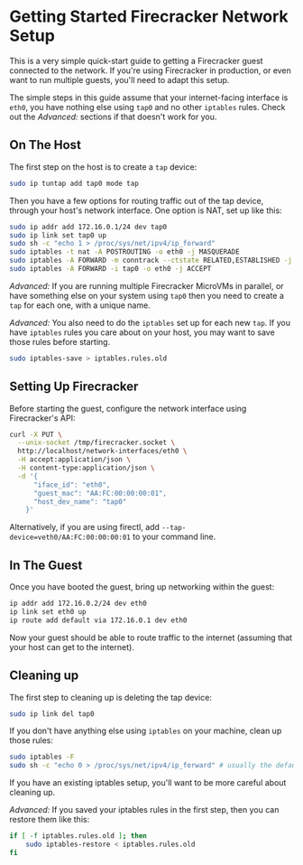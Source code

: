 # Getting Started Firecracker Network Setup

This is a very simple quick-start guide to getting a Firecracker guest connected
to the network. If you're using Firecracker in production, or even want to run
multiple guests, you'll need to adapt this setup.

The simple steps in this guide assume that your internet-facing interface is
`eth0`, you have nothing else using `tap0` and no other `iptables` rules.
Check out the *Advanced:* sections if that doesn't work for you.

## On The Host

The first step on the host is to create a `tap` device:

```bash
sudo ip tuntap add tap0 mode tap
```

Then you have a few options for routing traffic out of the tap device, through
your host's network interface. One option is NAT, set up like this:

```bash
sudo ip addr add 172.16.0.1/24 dev tap0
sudo ip link set tap0 up
sudo sh -c "echo 1 > /proc/sys/net/ipv4/ip_forward"
sudo iptables -t nat -A POSTROUTING -o eth0 -j MASQUERADE
sudo iptables -A FORWARD -m conntrack --ctstate RELATED,ESTABLISHED -j ACCEPT
sudo iptables -A FORWARD -i tap0 -o eth0 -j ACCEPT
```

*Advanced:* If you are running multiple Firecracker MicroVMs in parallel, or
have something else on your system using `tap0` then you need to create a `tap`
for each one, with a unique name.

*Advanced:* You also need to do the `iptables` set up for each new `tap`. If
you have `iptables` rules you care about on your host, you may want to save
those rules before starting.

```bash
sudo iptables-save > iptables.rules.old
```

## Setting Up Firecracker

Before starting the guest, configure the network interface using Firecracker's
API:

```bash
curl -X PUT \
  --unix-socket /tmp/firecracker.socket \
  http://localhost/network-interfaces/eth0 \
  -H accept:application/json \
  -H content-type:application/json \
  -d '{
      "iface_id": "eth0",
      "guest_mac": "AA:FC:00:00:00:01",
      "host_dev_name": "tap0"
    }'
```

Alternatively, if you are using firectl, add `--tap-
device=veth0/AA:FC:00:00:00:01` to your command line.

## In The Guest

Once you have booted the guest, bring up networking within the guest:

```bash
ip addr add 172.16.0.2/24 dev eth0
ip link set eth0 up
ip route add default via 172.16.0.1 dev eth0
```

Now your guest should be able to route traffic to the internet (assuming that
your host can get to the internet).

## Cleaning up

The first step to cleaning up is deleting the tap device:

```bash
sudo ip link del tap0
```

If you don't have anything else using `iptables` on your machine, clean up those
rules:

```bash
sudo iptables -F
sudo sh -c "echo 0 > /proc/sys/net/ipv4/ip_forward" # usually the default
```

If you have an existing iptables setup, you'll want to be more careful about
cleaning up.

*Advanced:* If you saved your iptables rules in the first step, then you can
restore them like this:

```bash
if [ -f iptables.rules.old ]; then
    sudo iptables-restore < iptables.rules.old
fi
```
